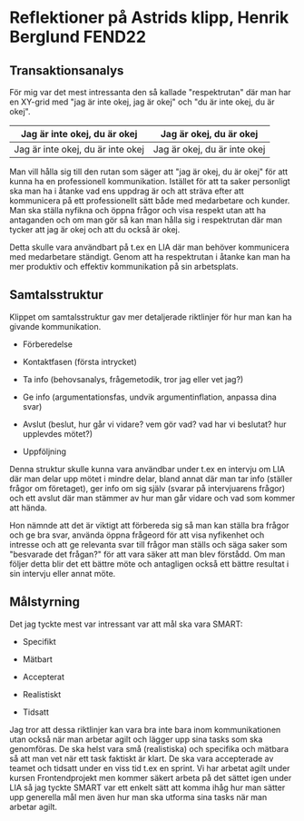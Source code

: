 # Reflektioner på Astrids klipp, Henrik Berglund FEND22

## Transaktionsanalys

För mig var det mest intressanta den så kallade "respektrutan" där man har en XY-grid med "jag är inte okej, jag är okej" och "du är inte okej, du är okej".

| Jag är inte okej, du är okej       | Jag är okej, du är okej       |
| ---------------------------------  | ----------------------------- |
| Jag är inte okej, du är inte okej  | Jag är okej, du är inte okej  |

Man vill hålla sig till den rutan som säger att "jag är okej, du är okej" för att kunna ha en professionell kommunikation. Istället för att ta saker personligt ska man ha i åtanke vad ens uppdrag är och att sträva efter att kommunicera på ett professionellt sätt både med medarbetare och kunder. Man ska ställa nyfikna och öppna frågor och visa respekt utan att ha antaganden och om man gör så kan man hålla sig i respektrutan där man tycker att jag är okej och att du också är okej.

Detta skulle vara användbart på t.ex en LIA där man behöver kommunicera med medarbetare ständigt. Genom att ha respektrutan i åtanke kan man ha mer produktiv och effektiv kommunikation på sin arbetsplats.

## Samtalsstruktur

Klippet om samtalsstruktur gav mer detaljerade riktlinjer för hur man kan ha givande kommunikation.

- Förberedelse

- Kontaktfasen (första intrycket)

- Ta info (behovsanalys, frågemetodik, tror jag eller vet jag?)

- Ge info (argumentationsfas, undvik argumentinflation, anpassa dina svar)

- Avslut (beslut, hur går vi vidare? vem gör vad? vad har vi beslutat? hur upplevdes mötet?)

- Uppföljning

Denna struktur skulle kunna vara användbar under t.ex en intervju om LIA där man delar upp mötet i mindre delar, bland annat där man tar info (ställer frågor om företaget), ger info om sig själv (svarar på intervjuarens frågor) och ett avslut där man stämmer av hur man går vidare och vad som kommer att hända.

Hon nämnde att det är viktigt att förbereda sig så man kan ställa bra frågor och ge bra svar, använda öppna frågeord för att visa nyfikenhet och intresse och att ge relevanta svar till frågor man ställs och säga saker som "besvarade det frågan?" för att vara säker att man blev förstådd. Om man följer detta blir det ett bättre möte och antagligen också ett bättre resultat i sin intervju eller annat möte.

## Målstyrning

Det jag tyckte mest var intressant var att mål ska vara SMART:

- Specifikt

- Mätbart

- Accepterat

- Realistiskt

- Tidsatt

Jag tror att dessa riktlinjer kan vara bra inte bara inom kommunikationen utan också när man arbetar agilt och lägger upp sina tasks som ska genomföras. De ska helst vara små (realistiska) och specifika och mätbara så att man vet när ett task faktiskt är klart. De ska vara accepterade av teamet och tidsatt under en viss tid t.ex en sprint. Vi har arbetat agilt under kursen Frontendprojekt men kommer säkert arbeta på det sättet igen under LIA så jag tyckte SMART var ett enkelt sätt att komma ihåg hur man sätter upp generella mål men även hur man ska utforma sina tasks när man arbetar agilt.
